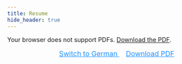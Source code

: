 ```yaml
---
title: Resume
hide_header: true
---
```


<object id="pdf-viewer" width="100%" height="600" type="application/pdf"
        data="{{ '/assets/en/resume.pdf#zoom=85&scrollbar=0&toolbar=0&navpanes=0' | relative_url }}">
  <p>Your browser does not support PDFs.
    <a id="pdf-link" href="{{ '/assets/en/resume.pdf' | relative_url }}">Download the PDF</a>.
  </p>
</object>

<div style="text-align: center; margin-top: 10px;">
  <a id="toggle-pdf" onclick="togglePDF()" style="
    color: #1E90FF;
    text-decoration: underline;
    cursor: pointer;
    font-size: 16px;
    margin-right: 15px;">
    Switch to German
  </a>
  <a id="download-pdf" href="{{ '/assets/en/resume.pdf' | relative_url }}" style="
    color: #1E90FF;
    text-decoration: underline;
    cursor: pointer;
    font-size: 16px;">
    Download PDF
  </a>
</div>

<script>
  let isEnglish = true;

  function togglePDF() {
    const pdfViewer = document.getElementById('pdf-viewer');
    const pdfLink = document.getElementById('pdf-link');
    const downloadLink = document.getElementById('download-pdf');
    const toggleLink = document.getElementById('toggle-pdf');

    if (isEnglish) {
      pdfViewer.data = "{{ '/assets/de/resume.pdf#zoom=85&scrollbar=0&toolbar=0&navpanes=0' | relative_url }}";
      pdfLink.href = "{{ '/assets/de/resume.pdf' | relative_url }}";
      downloadLink.href = "{{ '/assets/de/resume.pdf' | relative_url }}";
      toggleLink.textContent = "Switch to English";
    } else {
      pdfViewer.data = "{{ '/assets/en/resume.pdf#zoom=85&scrollbar=0&toolbar=0&navpanes=0' | relative_url }}";
      pdfLink.href = "{{ '/assets/en/resume.pdf' | relative_url }}";
      downloadLink.href = "{{ '/assets/en/resume.pdf' | relative_url }}";
      toggleLink.textContent = "Switch to German";
    }

    isEnglish = !isEnglish;
  }
</script>
